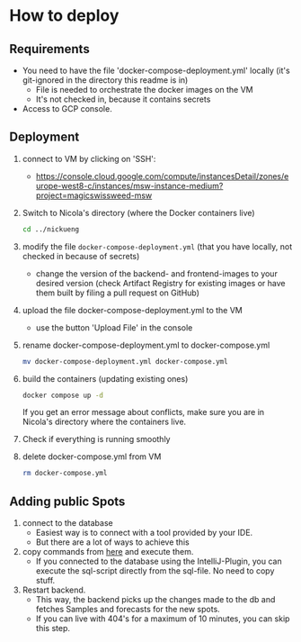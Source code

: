 # How to deploy

## Requirements

- You need to have the file 'docker-compose-deployment.yml' locally (it's git-ignored in the directory this readme is
  in)
  - File is needed to orchestrate the docker images on the VM
  - It's not checked in, because it contains secrets
- Access to GCP console.

## Deployment

1. connect to VM by clicking on 'SSH':
    - <https://console.cloud.google.com/compute/instancesDetail/zones/europe-west8-c/instances/msw-instance-medium?project=magicswissweed-msw>

2. Switch to Nicola's directory (where the Docker containers live)

    ```bash
    cd ../nickueng
    ```

3. modify the file `docker-compose-deployment.yml` (that you have locally, not checked in because of secrets)
    - change the version of the backend- and frontend-images to your desired version (check Artifact Registry for existing images or have them built by filing a pull request on GitHub)
4. upload the file docker-compose-deployment.yml to the VM
    - use the button 'Upload File' in the console
5. rename docker-compose-deployment.yml to docker-compose.yml

      ```bash
      mv docker-compose-deployment.yml docker-compose.yml
      ```

6. build the containers (updating existing ones)

    ```bash
    docker compose up -d
    ```

    If you get an error message about conflicts, make sure you are in Nicola's directory where the containers live.

7. Check if everything is running smoothly
8. delete docker-compose.yml from VM

    ```bash
    rm docker-compose.yml
    ```


## Adding public Spots
1. connect to the database
    - Easiest way is to connect with a tool provided by your IDE.
    - But there are a lot of ways to achieve this
2. copy commands from [here](public-spots.sql) and execute them.
    - If you connected to the database using the IntelliJ-Plugin, you can execute the sql-script directly from the sql-file. No need to copy stuff.
3. Restart backend.
    - This way, the backend picks up the changes made to the db and fetches Samples and forecasts for the new spots.
    - If you can live with 404's for a maximum of 10 minutes, you can skip this step.